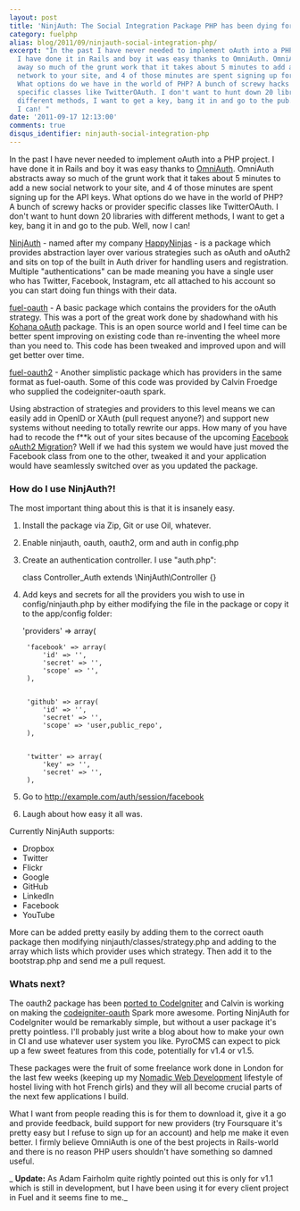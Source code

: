 ```yaml
---
layout: post
title: 'NinjAuth: The Social Integration Package PHP has been dying for'
category: fuelphp
alias: blog/2011/09/ninjauth-social-integration-php/
excerpt: "In the past I have never needed to implement oAuth into a PHP project.
  I have done it in Rails and boy it was easy thanks to OmniAuth. OmniAuth abstracts
  away so much of the grunt work that it takes about 5 minutes to add a new social
  network to your site, and 4 of those minutes are spent signing up for the API keys.
  What options do we have in the world of PHP? A bunch of screwy hacks or provider
  specific classes like TwitterOAuth. I don't want to hunt down 20 libraries with
  different methods, I want to get a key, bang it in and go to the pub. Well, now
  I can! "
date: '2011-09-17 12:13:00'
comments: true
disqus_identifier: ninjauth-social-integration-php
---
```


In the past I have never needed to implement oAuth into a PHP project. I have done it in Rails and boy it was easy thanks to [OmniAuth](https://github.com/intridea/omniauth). OmniAuth abstracts away so much of the grunt work that it takes about 5 minutes to add a new social network to your site, and 4 of those minutes are spent signing up for the API keys. What options do we have in the world of PHP? A bunch of screwy hacks or provider specific classes like TwitterOAuth. I don't want to hunt down 20 libraries with different methods, I want to get a key, bang it in and go to the pub. Well, now I can!

[NinjAuth](https://github.com/happyninjas/fuel-ninjauth) - named after my company [HappyNinjas](http://happyninjas.com/) - is a package which provides abstraction layer over various strategies such as oAuth and oAuth2 and sits on top of the built in Auth driver for handling users and registration. Multiple "authentications" can be made meaning you have a single user who has Twitter, Facebook, Instagram, etc all attached to his account so you can start doing fun things with their data.

[fuel-oauth](https://github.com/fuel-packages/fuel-oauth) - A basic package which contains the providers for the oAuth strategy. This was a port of the great work done by shadowhand with his [Kohana oAuth](https://github.com/kohana/oauth) package. This is an open source world and I feel time can be better spent improving on existing code than re-inventing the wheel more than you need to. This code has been tweaked and improved upon and will get better over time.

[fuel-oauth2](https://github.com/fuel-packages/fuel-oauth2) - Another simplistic package which has providers in the same format as fuel-oauth. Some of this code was provided by Calvin Froedge who supplied the codeigniter-oauth spark.

Using abstraction of strategies and providers to this level means we can easily add in OpenID or XAuth (pull request anyone?) and support new systems without needing to totally rewrite our apps. How many of you have had to recode the f\*\*k out of your sites because of the upcoming [Facebook oAuth2 Migration](http://developers.facebook.com/blog/post/497/)? Well if we had this system we would have just moved the Facebook class from one to the other, tweaked it and your application would have seamlessly switched over as you updated the package.

### How do I use NinjAuth?!

The most important thing about this is that it is insanely easy.

1. Install the package via Zip, Git or use Oil, whatever.
2. Enable ninjauth, oauth, oauth2, orm and auth in config.php
3. Create an authentication controller. I use "auth.php":

    class Controller_Auth extends \NinjAuth\Controller {}

4. Add keys and secrets for all the providers you wish to use in config/ninjauth.php by either modifying the file in the package or copy it to the app/config folder:

    'providers' => array(


    	'facebook' => array(
    		'id' => '',
    		'secret' => '',
    		'scope' => '',
    	),


    	'github' => array(
    		'id' => '',
    		'secret' => '',
    		'scope' => 'user,public_repo',
    	),


    	'twitter' => array(
    		'key' => '',
    		'secret' => '',
    	),

5. Go to http://example.com/auth/session/facebook
6. Laugh about how easy it all was.

Currently NinjAuth supports:

- Dropbox
- Twitter
- Flickr
- Google
- GitHub
- LinkedIn
- Facebook
- YouTube

More can be added pretty easily by adding them to the correct oauth package then modifying ninjauth/classes/strategy.php and adding to the array which lists which provider uses which strategy. Then add it to the bootstrap.php and send me a pull request.

### Whats next?

The oauth2 package has been [ported to CodeIgniter](https://github.com/philsturgeon/codeigniter-oauth2) and Calvin is working on making the [codeigniter-oauth](http://getsparks.org/packages/codeigniter-oauth/versions/HEAD/show) Spark more awesome. Porting NinjAuth for CodeIgniter would be remarkably simple, but without a user package it's pretty pointless. I'll probably just write a blog about how to make your own in CI and use whatever user system you like. PyroCMS can expect to pick up a few sweet features from this code, potentially for v1.4 or v1.5.

These packages were the fruit of some freelance work done in London for the last few weeks (keeping up my [Nomadic Web Development](https://phil.tech/blog/2011/08/nomadic-web-development) lifestyle of hostel living with hot French girls) and they will all become crucial parts of the next few applications I build.

What I want from people reading this is for them to download it, give it a go and provide feedback, build support for new providers (try Foursquare it's pretty easy but I refuse to sign up for an account) and help me make it even better. I firmly believe OmniAuth is one of the best projects in Rails-world and there is no reason PHP users shouldn't have something so damned useful.

_ **Update:** As Adam Fairholm quite rightly pointed out this is only for v1.1 which is still in development, but I have been using it for every client project in Fuel and it seems fine to me._

